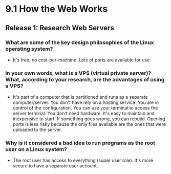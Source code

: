 # 9.1 How the Web Works
## Release 1: Research Web Servers
### What are some of the key design philosophies of the Linux operating system?
* It's free, no cost-per-machine. Lots of ports are available for use.

### In your own words, what is a VPS (virtual private server)? What, according to your research, are the advantages of using a VPS?
* It's part of a computer that is partitioned and runs as a separate computer/server. You don't have rely on a hosting service. You are in control of the configuration. You can use your terminal to access the server terminal. You don't need hardware. It's easy to maintain and inexpensive to start. If something goes wrong, you can rebuild. Opening ports is less risky because the only files available are the ones that were uploaded to the server.

### Why is it considered a bad idea to run programs as the root user on a Linux system?
* The root user has access to everything (super user role). It's more secure to have a separate user account.